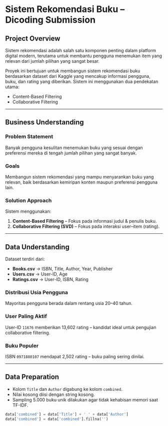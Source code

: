 # Sistem Rekomendasi Buku – Dicoding Submission

## Project Overview

Sistem rekomendasi adalah salah satu komponen penting dalam platform digital modern, terutama untuk membantu pengguna menemukan item yang relevan dari jumlah pilihan yang sangat besar.

Proyek ini bertujuan untuk membangun sistem rekomendasi buku berdasarkan dataset dari Kaggle yang mencakup informasi pengguna, buku, dan rating yang diberikan. Sistem ini menggunakan dua pendekatan utama:
- Content-Based Filtering
- Collaborative Filtering

---

## Business Understanding

### Problem Statement
Banyak pengguna kesulitan menemukan buku yang sesuai dengan preferensi mereka di tengah jumlah pilihan yang sangat banyak.

### Goals
Membangun sistem rekomendasi yang mampu menyarankan buku yang relevan, baik berdasarkan kemiripan konten maupun preferensi pengguna lain.

### Solution Approach
Sistem menggunakan:
1. **Content-Based Filtering** – Fokus pada informasi judul & penulis buku.
2. **Collaborative Filtering (SVD)** – Fokus pada interaksi user–item (rating).

---

## Data Understanding

Dataset terdiri dari:
- **Books.csv** → ISBN, Title, Author, Year, Publisher
- **Users.csv** → User-ID, Age
- **Ratings.csv** → User-ID, ISBN, Rating

### Distribusi Usia Pengguna
Mayoritas pengguna berada dalam rentang usia 20–40 tahun.

### User Paling Aktif
User-ID `11676` memberikan 13,602 rating – kandidat ideal untuk pengujian collaborative filtering.

### Buku Populer
ISBN `0971880107` mendapat 2,502 rating – buku paling sering dinilai.

---

## Data Preparation

- Kolom `Title` dan `Author` digabung ke kolom `combined`.
- Nilai kosong diisi dengan string kosong.
- Sampling 5.000 buku unik dilakukan agar tidak kehabisan memori saat TF-IDF.

```python
data['combined'] = data['Title'] + ' ' + data['Author']
data['combined'] = data['combined'].fillna('')
